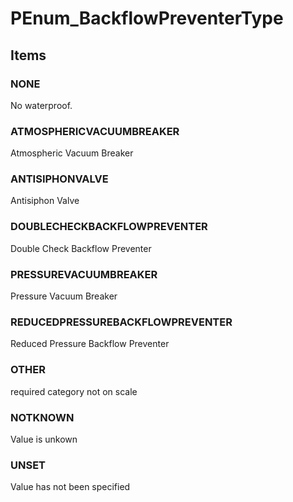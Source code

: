 # PEnum_BackflowPreventerType
<!-- end of short definition -->

## Items

### NONE
No waterproof.

### ATMOSPHERICVACUUMBREAKER
Atmospheric Vacuum Breaker

### ANTISIPHONVALVE
Antisiphon Valve

### DOUBLECHECKBACKFLOWPREVENTER
Double Check Backflow Preventer

### PRESSUREVACUUMBREAKER
Pressure Vacuum Breaker

### REDUCEDPRESSUREBACKFLOWPREVENTER
Reduced Pressure Backflow Preventer

### OTHER
required category not on scale

### NOTKNOWN
Value is unkown

### UNSET
Value has not been specified
